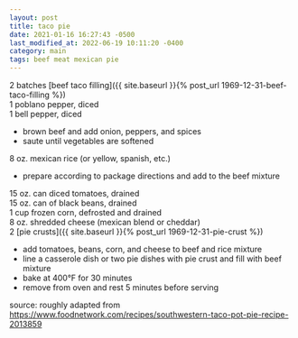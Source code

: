 ```yaml
---
layout: post
title: taco pie
date: 2021-01-16 16:27:43 -0500
last_modified_at: 2022-06-19 10:11:20 -0400
category: main
tags: beef meat mexican pie
---
```


2 batches [beef taco filling]({{ site.baseurl }}{% post_url 1969-12-31-beef-taco-filling %})  
1 poblano pepper, diced  
1 bell pepper, diced  
* brown beef and add onion, peppers, and spices
* saute until vegetables are softened

8 oz. mexican rice (or yellow, spanish, etc.)
* prepare according to package directions and add to the beef mixture

15 oz. can diced tomatoes, drained  
15 oz. can of black beans, drained  
1 cup frozen corn, defrosted and drained  
8 oz. shredded cheese (mexican blend or cheddar)  
2 [pie crusts]({{ site.baseurl }}{% post_url 1969-12-31-pie-crust %})  
* add tomatoes, beans, corn, and cheese to beef and rice mixture
* line a casserole dish or two pie dishes with pie crust and fill with beef mixture
* bake at 400°F for 30 minutes
* remove from oven and rest 5 minutes before serving

source: roughly adapted from <https://www.foodnetwork.com/recipes/southwestern-taco-pot-pie-recipe-2013859>
